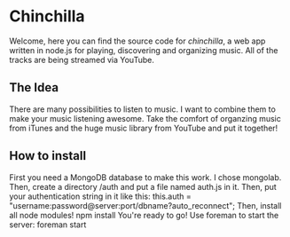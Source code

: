 # Chinchilla

Welcome, here you can find the source code for _chinchilla_, a web app written in node.js for playing, discovering and organizing music.
All of the tracks are being streamed via YouTube. 

## The Idea

There are many possibilities to listen to music. I want to combine them to make your music listening awesome.
Take the comfort of organzing music from iTunes and the huge music library from YouTube and put it together!

## How to install

First you need a MongoDB database to make this work. I chose mongolab. Then, create a directory /auth and put a file named auth.js in it. Then, put your authentication string in it like this:
	this.auth = "username:password@server:port/dbname?auto_reconnect";
Then, install all node modules! 
	npm install
You're ready to go! Use foreman to start the server:
	foreman start